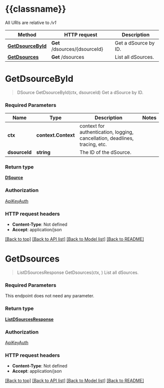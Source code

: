 # {{classname}}

All URIs are relative to */v1*

Method | HTTP request | Description
------------- | ------------- | -------------
[**GetDsourceById**](DSourcesApi.md#GetDsourceById) | **Get** /dsources/{dsourceId} | Get a dSource by ID.
[**GetDsources**](DSourcesApi.md#GetDsources) | **Get** /dsources | List all dSources.

# **GetDsourceById**
> DSource GetDsourceById(ctx, dsourceId)
Get a dSource by ID.

### Required Parameters

Name | Type | Description  | Notes
------------- | ------------- | ------------- | -------------
 **ctx** | **context.Context** | context for authentication, logging, cancellation, deadlines, tracing, etc.
  **dsourceId** | **string**| The ID of the dSource. | 

### Return type

[**DSource**](DSource.md)

### Authorization

[ApiKeyAuth](../README.md#ApiKeyAuth)

### HTTP request headers

 - **Content-Type**: Not defined
 - **Accept**: application/json

[[Back to top]](#) [[Back to API list]](../README.md#documentation-for-api-endpoints) [[Back to Model list]](../README.md#documentation-for-models) [[Back to README]](../README.md)

# **GetDsources**
> ListDSourcesResponse GetDsources(ctx, )
List all dSources.

### Required Parameters
This endpoint does not need any parameter.

### Return type

[**ListDSourcesResponse**](ListDSourcesResponse.md)

### Authorization

[ApiKeyAuth](../README.md#ApiKeyAuth)

### HTTP request headers

 - **Content-Type**: Not defined
 - **Accept**: application/json

[[Back to top]](#) [[Back to API list]](../README.md#documentation-for-api-endpoints) [[Back to Model list]](../README.md#documentation-for-models) [[Back to README]](../README.md)

